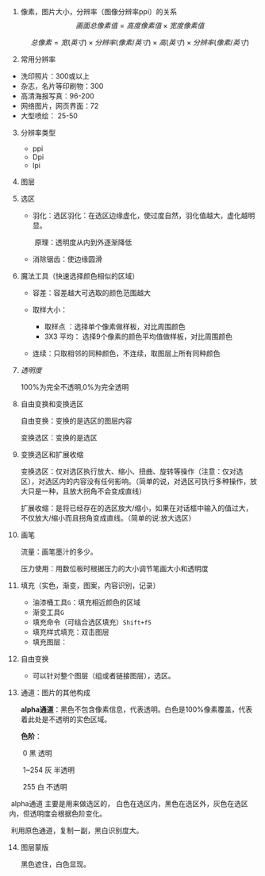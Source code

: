 1. 像素，图片大小，分辨率（图像分辨率ppi）的关系
   $$
   画面总像素值 = 高度像素值 × 宽度像素值
   $$

   $$
   总像素  =  宽(英寸) ×  分辨率(像素/英寸) × 高(英寸) × 分辨率(像素/英寸)
   $$

2.  常用分辨率

   - 洗印照片：300或以上
   - 杂志，名片等印刷物：300
   - 高清海报写真：96-200
   - 网络图片，网页界面：72
   - 大型喷绘： 25-50

3. 分辨率类型
   - ppi
   - Dpi
   - lpi
   
4. 图层

5. 选区

   - 羽化：选区羽化：在选区边缘虚化，使过度自然，羽化值越大，虚化越明显。

     ​			原理：透明度从内到外逐渐降低

   - 消除锯齿：使边缘圆滑

6. 魔法工具（快速选择颜色相似的区域）

   - 容差：容差越大可选取的颜色范围越大

   - 取样大小：
     - 取样点 ：选择单个像素做样板，对比周围颜色
     - 3X3 平均： 选择9个像素的颜色平均值做样板，对比周围颜色

   - 连续：只取相邻的同种颜色，不连续，取图层上所有同种颜色

7. *透明度*

   100%为完全不透明,0%为完全透明

8. 自由变换和变换选区

   自由变换：变换的是选区的图层内容

   变换选区：变换的是选区

9. 变换选区和扩展收缩

   变换选区：仅对选区执行放大、缩小、扭曲、旋转等操作（注意：仅对选区），对选区内的内容没有任何影响。（简单的说，对选区可执行多种操作，放大只是一种，且放大拐角不会变成直线）

   扩展收缩：是将已经存在的选区放大/缩小，如果在对话框中输入的值过大，不仅放大/缩小而且拐角变成直线。（简单的说:放大选区）

10. 画笔

    流量：画笔墨汁的多少。

    压力使用：用数位板时根据压力的大小调节笔画大小和透明度
    
11. 填充（实色，渐变，图案，内容识别，记录）

    - 油漆桶工具`G`：填充相近颜色的区域
    - 渐变工具`G`
    - 填充命令（可结合选区填充）`Shift+f5`
    - 填充样式填充：双击图层
    - 填充图层：

12. 自由变换

    - 可以针对整个图层（组或者链接图层），选区。
    
13. 通道：图片的其他构成

    **alpha通道**：黑色不包含像素信息，代表透明。白色是100%像素覆盖，代表着此处是不透明的实色区域。

    **色阶**：

    ​	0               黑    透明

    ​	1~254      灰    半透明

    ​	255          白	不透明

​      alpha通道 主要是用来做选区的，  白色在选区内，黑色在选区外，灰色在选区内，但透明度会根据色阶变化。

​	   利用原色通道，复制一副，黑白识别度大。

14. 图层蒙版

    黑色遮住，白色显现。

